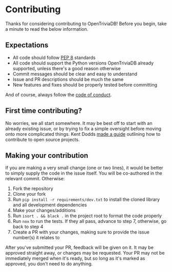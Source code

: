 # Contributing

Thanks for considering contributing to OpenTriviaDB! Before you begin, take a minute to read the below information.

## Expectations

* All code should follow [PEP 8](https://www.python.org/dev/peps/pep-0008/) standards
* All code should support the Python versions OpenTriviaDB already supported, unless there's a good reason otherwise
* Commit messages should be clear and easy to understand
* Issue and PR descriptions should be much the same
* New features and fixes should be properly tested before committing

And of course, always follow the [code of conduct](https://github.com/parafoxia/opentriviadb/blob/main/CODE_OF_CONDUCT.md).

## First time contributing?

No worries, we all start somewhere.
It may be best off to start with an already existing issue, or by trying to fix a simple oversight before moving onto more complicated things.
Kent Dodds [made a guide](https://egghead.io/courses/how-to-contribute-to-an-open-source-project-on-github) outlining how to contribute to open source projects.

## Making your contribution

If you are making a very small change (one or two lines), it would be better to simply supply the code in the issue itself.
You will be co-authored in the relevant commit. Otherwise:

1. Fork the repository
2. Clone your fork
3. Run `pip install -r requirements/dev.txt` to install the cloned library and all development dependencies
4. Make your changes/additions
5. Run `isort . && black .` in the project root to format the code properly
6. Run `nox` to run the tests. If they all pass, advance to step 7, otherwise, go back to step 4
7. Create a PR with your changes, making sure to provide the issue number(s) it relates to

After you've submitted your PR, feedback will be given on it.
It may be approved straight away, or changes may be requested.
Your PR may not be immediately merged when it's ready, but so long as it's marked as approved, you don't need to do anything.
